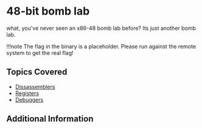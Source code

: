 # 48-bit bomb lab

what, you've never seen an x86-48 bomb lab before?
Its just another bomb lab. 

!!!note
    The flag in the binary is a placeholder. Please run against the remote system to get the real flag!

## Topics Covered

- [Dissassemblers](/reverse-engineering/what-are-disassemblers/)
- [Registers](/binary-exploitation/what-are-registers/)
- [Debuggers](/reverse-engineering/what-is-gdb/)

## Additional Information

